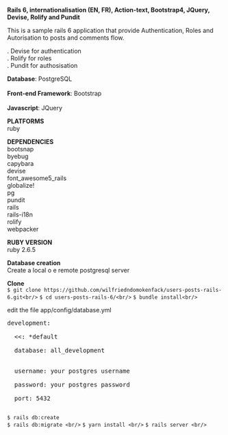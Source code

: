 **Rails 6, internationalisation (EN, FR), Action-text, Bootstrap4, JQuery, Devise, Rolify and Pundit** <br/> 

This is a sample rails 6 application that provide Authentication, Roles and Autorisation to posts and comments flow.  <br/> 

. Devise for authentication <br/> 
. Rolify for roles <br/> 
. Pundit for authosisation <br/> 


 **Database**: PostgreSQL <br/>  
 **Front-end Framework**: Bootstrap <br/>  
 **Javascript**: JQuery <br/>  


 **PLATFORMS**<br/>
  ruby<br/> 

 **DEPENDENCIES** <br/> 
  bootsnap<br/>
  byebug<br/>
  capybara<br/>
  devise<br/>
  font_awesome5_rails<br/>
  globalize!<br/>
  pg<br/>
  pundit<br/>
  rails<br/>
  rails-i18n<br/>
  rolify<br/>
  webpacker<br/>

**RUBY VERSION** <br/>
   ruby 2.6.5 <br/>

 **Database creation** <br/>
  Create a local o e remote postgresql server <br/>
  
 **Clone** <br/>
`$ git clone https://github.com/wilfriedndomokenfack/users-posts-rails-6.git<br/>`
`$ cd users-posts-rails-6/<br/>`
`$ bundle install<br/>`

edit the file app/config/database.yml<br/>
<pre>
development:  <br/> 
  <<: *default <br/>  
  database: all_development  <br/>  

  username: your postgres username <br/>
  password: your postgres password <br/>
  port: 5432 <br/>
</pre>
 `$ rails db:create` <br/>
 `$ rails db:migrate <br/>`
 `$ yarn install <br/>`
 `$ rails server <br/>`

